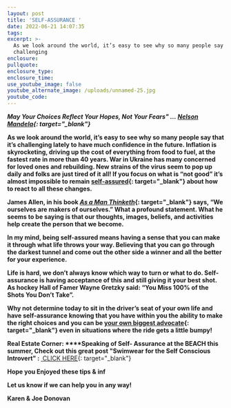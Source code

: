```yaml
---
layout: post
title: 'SELF-ASSURANCE '
date: 2022-06-21 14:07:35
tags:
excerpt: >-
  As we look around the world, it’s easy to see why so many people say that it’s
  challenging 
enclosure:
pullquote:
enclosure_type:
enclosure_time:
use_youtube_image: false
youtube_alternate_image: /uploads/unnamed-25.jpg
youtube_code:
---
```

***May Your Choices Reflect Your Hopes, Not Your Fears" …&nbsp;[Nelson Mandela](https://t.e2ma.net/click/ygrlqh/q6p3gvi/aiolhq){: target="_blank"}***

**As we look around the world, it’s easy to see why so many people say that it’s challenging lately to have much confidence in the future. Inflation is skyrocketing, driving up the cost of everything from food to fuel, at the fastest rate in more than 40 years. War in Ukraine has many concerned for loved ones and rebuilding. New strains of the virus seem to pop up daily and folks are just tired of it all\! If you focus on what is “not good” it’s almost impossible to remain&nbsp;[self-assured](https://t.e2ma.net/click/ygrlqh/q6p3gvi/qaplhq){: target="_blank"}&nbsp;about how to react to all these changes.**

**James Allen, in his book&nbsp;[*As a Man Thinketh*](https://t.e2ma.net/click/ygrlqh/q6p3gvi/62plhq){: target="_blank"}&nbsp;says, “We ourselves are makers of ourselves.” What a profound statement. What he seems to be saying is that our thoughts, images, beliefs, and activities help create the person that we become.**

**In my mind, being self-assured means having a sense that you can make it through what life throws your way. Believing that you can go through the darkest tunnel and come out the other side a winner and all the better for your experience.&nbsp;**

**Life is hard, we don’t always know which way to turn or what to do. Self-assurance is having acceptance of this and still giving it your best shot. As hockey Hall of Famer Wayne Gretzky said: “You Miss 100% of the Shots You Don’t Take”.**

**Why not determine today to sit in the driver’s seat of your own life and have self-assurance knowing that you have within you the ability to make the right choices and you can be&nbsp;[your own biggest advocate](https://t.e2ma.net/click/ygrlqh/q6p3gvi/mvqlhq){: target="_blank"}&nbsp;even in situations where the ride gets a little bumpy\!**

**Real Estate Corner:&nbsp;****Speaking of Self- Assurance at the BEACH this summer, Check out this great post "Swimwear for the Self Conscious Introvert" :&nbsp;**[&nbsp;CLICK HERE](https://t.e2ma.net/click/ygrlqh/q6p3gvi/2nrlhq){: target="_blank"}

**Hope you Enjoyed these tips & inf**

**Let us know if we can help you in any way\!&nbsp;**

**Karen & Joe Donovan&nbsp;**
